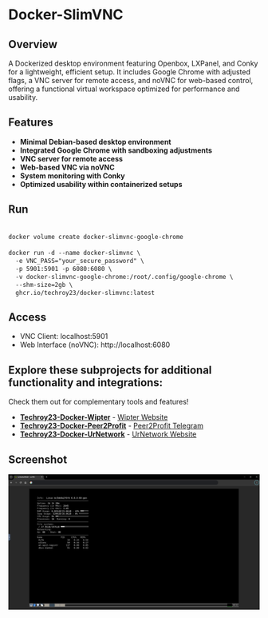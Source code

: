 # Docker-SlimVNC

## Overview
A Dockerized desktop environment featuring Openbox, LXPanel, and Conky for a lightweight, efficient setup. It includes Google Chrome with adjusted flags, a VNC server for remote access, and noVNC for web-based control, offering a functional virtual workspace optimized for performance and usability.

## Features
- **Minimal Debian-based desktop environment**
- **Integrated Google Chrome with sandboxing adjustments**
- **VNC server for remote access**
- **Web-based VNC via noVNC**
- **System monitoring with Conky**
- **Optimized usability within containerized setups**

## Run
```

docker volume create docker-slimvnc-google-chrome

docker run -d --name docker-slimvnc \
  -e VNC_PASS="your_secure_password" \
  -p 5901:5901 -p 6080:6080 \
  -v docker-slimvnc-google-chrome:/root/.config/google-chrome \
  --shm-size=2gb \
  ghcr.io/techroy23/docker-slimvnc:latest

```

## Access
- VNC Client: localhost:5901
- Web Interface (noVNC): http://localhost:6080

## Explore these subprojects for additional functionality and integrations:
Check them out for complementary tools and features!
- **[Techroy23-Docker-Wipter](https://github.com/techroy23/Docker-Wipter)** - [Wipter Website](wipter.com/register?via=66075F1E60)
- **[Techroy23-Docker-Peer2Profit](https://github.com/techroy23/Docker-Peer2Profit)** - [Peer2Profit Telegram](https://t.me/peer2profit_app_bot?start=1628962882611800423c343)
- **[Techroy23-Docker-UrNetwork](https://github.com/techroy23/Docker-UrNetwork)** - [UrNetwork Website](https://ur.io/c?bonus=0MYG84)


## Screenshot
![Alt text](screenshot/img1.png)
